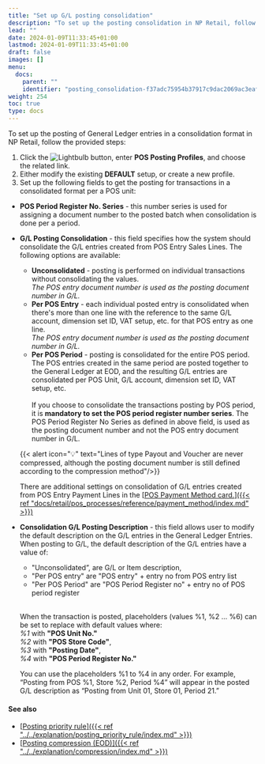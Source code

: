 ```yaml
---
title: "Set up G/L posting consolidation"
description: "To set up the posting consolidation in NP Retail, follow the steps presented in this guide."
lead: ""
date: 2024-01-09T11:33:45+01:00
lastmod: 2024-01-09T11:33:45+01:00
draft: false
images: []
menu:
  docs:
    parent: ""
    identifier: "posting_consolidation-f37adc75954b37917c9dac2069ac3eaf"
weight: 254
toc: true
type: docs
---
```


To set up the posting of General Ledger entries in a consolidation format in NP Retail, follow the provided steps:

1. Click the ![Lightbulb](Lightbulb_icon.PNG) button, enter **POS Posting Profiles**, and choose the related link.     
2. Either modify the existing **DEFAULT** setup, or create a new profile. 
3. Set up the following fields to get the posting for transactions in a consolidated format per a POS unit:

 - **POS Period Register No. Series** - this number series is used for assigning a document number to the posted batch when consolidation is done per a period.
 - **G/L Posting Consolidation** - this field specifies how the system should consolidate the G/L entries created from POS Entry Sales Lines.  The following options are available: 
     - **Unconsolidated** - posting is performed on individual transactions without consolidating the values. <br>
     *The POS entry document number is used as the posting document number in G/L.*
     - **Per POS Entry** - each individual posted entry is consolidated when there's more than one line with the reference to the same G/L account, dimension set ID, VAT setup, etc. for that POS entry as one line. <br>
     *The POS entry document number is used as the posting document number in G/L.*
     - **Per POS Period** - posting is consolidated for the entire POS period. <br>
     The POS entries created in the same period are posted together to the General Ledger at EOD, and the resulting G/L entries are consolidated per POS Unit, G/L account, dimension set ID, VAT setup, etc. <br><br>
     If you choose to consolidate the transactions posting by POS period, it is **mandatory to set the POS period register number series**.
     The POS Period Register No Series as defined in above field, is used as the posting document number and not the POS entry document number in G/L.
       
      {{< alert icon="💡" text="Lines of type Payout and Voucher are never compressed, although the posting document number is still defined according to the compression method"/>}}

      There are additional settings on consolidation of  G/L entries created from POS Entry Payment Lines in the [<ins>POS Payment Method card.<ins>]({{< ref "docs/retail/pos_processes/reference/payment_method/index.md" >}})

  - **Consolidation G/L Posting Description** - this field allows user to modify the default description on the G/L entries in the General Ledger Entries. When posting to G/L, the default description of the G/L entries have a value of:
       - "Unconsolidated”, are G/L or Item description,
       - "Per POS entry" are "POS entry" + entry no from POS entry list
       - "Per POS Period" are "POS Period Register no" + entry no of POS period register <br><br>

    When the transaction is posted, placeholders (values %1, %2 ... %6) can be set to replace with default values where: <br>
        *%1* with **"POS Unit No."** <br>
        *%2* with **"POS Store Code"**, <br>
        *%3* with **"Posting Date"**, <br>
        *%4* with **"POS Period Register No."** <br>

     You can use the placeholders %1 to %4 in any order. For example, “Posting from POS %1, Store %2, Period %4” will appear in the posted G/L description as “Posting from Unit 01, Store 01, Period 21.”
 

#### See also

- [<ins>Posting priority rule<ins>]({{< ref "../../explanation/posting_priority_rule/index.md" >}})
- [<ins>Posting compression (EOD)<ins>]({{< ref "../../explanation/compression/index.md" >}})